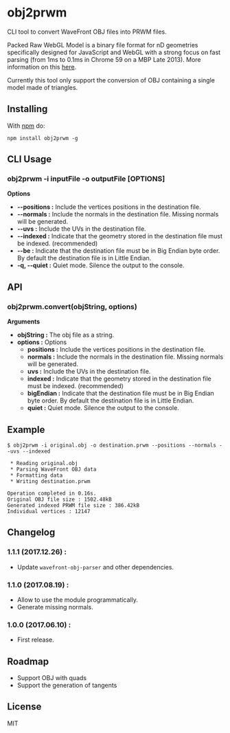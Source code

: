 # obj2prwm

CLI tool to convert WaveFront OBJ files into PRWM files.

Packed Raw WebGL Model is a binary file format for nD geometries specifically designed for JavaScript and WebGL with a strong focus on fast parsing (from 1ms to 0.1ms in Chrome 59 on a MBP Late 2013). More information on this [here](https://github.com/kchapelier/PRWM).

Currently this tool only support the conversion of OBJ containing a single model made of triangles.

## Installing

With [npm](http://npmjs.org) do:

```
npm install obj2prwm -g
```

## CLI Usage

### obj2prwm -i inputFile -o outputFile [OPTIONS]

**Options**

 * **--positions :** Include the vertices positions in the destination file.
 * **--normals :** Include the normals in the destination file. Missing normals will be generated.
 * **--uvs :** Include the UVs in the destination file.
 * **--indexed :** Indicate that the geometry stored in the destination file must be indexed. (recommended)
 * **--be :** Indicate that the destination file must be in Big Endian byte order. By default the destination file is in Little Endian.
 * **-q, --quiet :** Quiet mode. Silence the output to the console.

## API

### obj2prwm.convert(objString, options)

**Arguments**

 * **objString :** The obj file as a string.
 * **options :** Options
    * **positions :** Include the vertices positions in the destination file.
    * **normals :** Include the normals in the destination file. Missing normals will be generated.
    * **uvs :** Include the UVs in the destination file.
    * **indexed :** Indicate that the geometry stored in the destination file must be indexed. (recommended)
    * **bigEndian :** Indicate that the destination file must be in Big Endian byte order. By default the destination file is in Little Endian.
    * **quiet :** Quiet mode. Silence the output to the console.

## Example

```
$ obj2prwm -i original.obj -o destination.prwm --positions --normals --uvs --indexed

 * Reading original.obj
 * Parsing WaveFront OBJ data
 * Formatting data
 * Writing destination.prwm

Operation completed in 0.16s.
Original OBJ file size : 1502.48kB
Generated indexed PRWM file size : 386.42kB
Individual vertices : 12147
```

## Changelog

### 1.1.1 (2017.12.26) :

 * Update `wavefront-obj-parser` and other dependencies.

### 1.1.0 (2017.08.19) :

 * Allow to use the module programmatically.
 * Generate missing normals.

### 1.0.0 (2017.06.10) :

 * First release.

## Roadmap

 * Support OBJ with quads
 * Support the generation of tangents

## License

MIT
